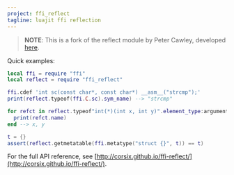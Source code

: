 ```yaml
---
project: ffi_reflect
tagline: luajit ffi reflection
---
```


> **NOTE**: This is a fork of the reflect module by Peter Cawley, developed [here][reflect site].

Quick examples:
```lua
local ffi = require "ffi"
local reflect = require "ffi_reflect"

ffi.cdef 'int sc(const char*, const char*) __asm__("strcmp");'
print(reflect.typeof(ffi.C.sc).sym_name) --> "strcmp"

for refct in reflect.typeof"int(*)(int x, int y)".element_type:arguments() do
  print(refct.name)
end --> x, y

t = {}
assert(reflect.getmetatable(ffi.metatype("struct {}", t)) == t)
```

For the full API reference, see [http://corsix.github.io/ffi-reflect/](http://corsix.github.io/ffi-reflect/).

[reflect site]: https://github.com/corsix/ffi-reflect
